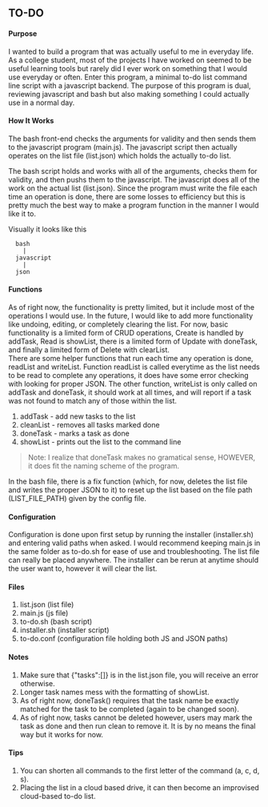 ## TO-DO 

#### Purpose
I wanted to build a program that was actually useful to me in everyday life. As a college student, most of the projects I have worked on seemed to be useful learning tools but rarely did I ever work on something that I would use everyday or often. Enter this program, a minimal to-do list command line script with a javascript backend. The purpose of this program is dual, reviewing javascript and bash but also making something I could actually use in a normal day. 

#### How It Works
The bash front-end checks the arguments for validity and then sends them to the javascript program (main.js). The javascript script then actually operates on the list file (list.json) which holds the actually to-do list. 

The bash script holds and works with all of the arguments, checks them for validity, and then pushs them to the javascript. The javascript does all of the work on the actual list (list.json). Since the program must write the file each  time an operation is done, there are some losses to efficiency but this is pretty much the best way to make a program function in the manner I would like it to. 

Visually it looks like this

      bash
        |
      javascript
        |
      json

#### Functions
As of right now, the functionality is pretty limited, but it include most of the operations I would use. In the future, I would like to add more functionality like undoing, editing, or completely clearing the list. For now, basic functionality is a limited form of CRUD operations, Create is handled by addTask, Read is showList, there is a limited form of Update with doneTask, and finally a limited form of Delete with clearList. <br />
There are some helper functions that run each time any operation is done, readList and writeList. Function readList is called everytime as the list needs to be read to complete any operations, it does have some error checking with looking for proper JSON. The other function, writeList is only called on addTask and doneTask, it should work at all times, and will report if a task was not found to match any of those within the list. 


1. addTask - add new tasks to the list
2. cleanList - removes all tasks marked done
3. doneTask - marks a task as done
4. showList - prints out the list to the command line
 
> Note: I realize that doneTask makes no gramatical sense, HOWEVER, it does fit the naming scheme of the program. 

In the bash file, there is a fix function (which, for now, deletes the list file and writes the proper JSON to it) to reset up the list based on the file path (LIST_FILE_PATH) given by the config file. 

#### Configuration
Configuration is done upon first setup by running the installer (installer.sh) and entering valid paths when asked. I would recommend keeping main.js in the same folder as to-do.sh for ease of use and troubleshooting. The list file can really be placed anywhere. The installer can be rerun at anytime should the user want to, however it will clear the list. 


#### Files
1. list.json (list file)
2. main.js (js file)
3. to-do.sh (bash script)
4. installer.sh (installer script)
5. to-do.conf (configuration file holding both JS and JSON paths)


#### Notes
1. Make sure that {"tasks":[]} is in the list.json file, you will receive an error otherwise. 
2. Longer task names mess with the formatting of showList. 
3. As of right now,  doneTask() requires that the task name be exactly matched for the task to be completed (again to be changed soon).
4. As of right now, tasks cannot be deleted however, users may mark the task as done and then run clean to remove it. It is by no means the final way but it works for now. 

#### Tips
1. You can shorten all commands to the first letter of the command (a, c, d, s).
2. Placing the list in a cloud based drive, it can then become an improvised cloud-based to-do list. 